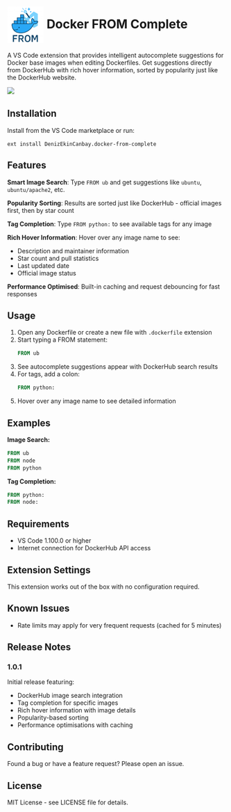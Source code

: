 # <img src="assets/logo.png" alt="logo" style="height: 3em; vertical-align: middle;">  Docker FROM Complete


A VS Code extension that provides intelligent autocomplete suggestions for Docker base images when editing Dockerfiles. Get suggestions directly from DockerHub with rich hover information, sorted by popularity just like the DockerHub website.

![](assets/Demo.gif)


## Installation

Install from the VS Code marketplace or run:

```
ext install DenizEkinCanbay.docker-from-complete
```
## Features

**Smart Image Search**: Type `FROM ub` and get suggestions like `ubuntu`, `ubuntu/apache2`, etc.

**Popularity Sorting**: Results are sorted just like DockerHub - official images first, then by star count

**Tag Completion**: Type `FROM python:` to see available tags for any image

**Rich Hover Information**: Hover over any image name to see:

- Description and maintainer information
- Star count and pull statistics
- Last updated date
- Official image status

**Performance Optimised**: Built-in caching and request debouncing for fast responses

## Usage

1. Open any Dockerfile or create a new file with `.dockerfile` extension
2. Start typing a FROM statement:
   ```dockerfile
   FROM ub
   ```
3. See autocomplete suggestions appear with DockerHub search results
4. For tags, add a colon:
   ```dockerfile
   FROM python:
   ```
5. Hover over any image name to see detailed information

## Examples

**Image Search:**

```dockerfile
FROM ub      
FROM node    
FROM python  
```

**Tag Completion:**

```dockerfile
FROM python:   
FROM node:   
```

## Requirements

- VS Code 1.100.0 or higher
- Internet connection for DockerHub API access


## Extension Settings

This extension works out of the box with no configuration required.

## Known Issues

- Rate limits may apply for very frequent requests (cached for 5 minutes)

## Release Notes

### 1.0.1

Initial release featuring:

- DockerHub image search integration
- Tag completion for specific images
- Rich hover information with image details
- Popularity-based sorting
- Performance optimisations with caching

## Contributing

Found a bug or have a feature request? Please open an issue.

## License

MIT License - see LICENSE file for details.

